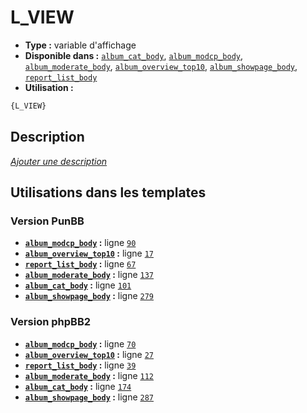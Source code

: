 # L_VIEW
* __Type :__ variable d'affichage
* __Disponible dans :__ [`album_cat_body`](../tpl/var/album_cat_body.md#readme), [`album_modcp_body`](../tpl/var/album_modcp_body.md#readme), [`album_moderate_body`](../tpl/var/album_moderate_body.md#readme), [`album_overview_top10`](../tpl/var/album_overview_top10.md#readme), [`album_showpage_body`](../tpl/var/album_showpage_body.md#readme), [`report_list_body`](../tpl/var/report_list_body.md#readme)
* __Utilisation :__

```html
{L_VIEW}
```

## Description
[*Ajouter une description*](https://fa-tvars.appspot.com/var/L_VIEW)

## Utilisations dans les templates

### Version PunBB
* __[`album_modcp_body`](../tpl/var/album_modcp_body.md#readme) :__ ligne [`90`](../tpl/src/punbb/album_modcp_body.tpl#L90)
* __[`album_overview_top10`](../tpl/var/album_overview_top10.md#readme) :__ ligne [`17`](../tpl/src/punbb/album_overview_top10.tpl#L17)
* __[`report_list_body`](../tpl/var/report_list_body.md#readme) :__ ligne [`67`](../tpl/src/punbb/report_list_body.tpl#L67)
* __[`album_moderate_body`](../tpl/var/album_moderate_body.md#readme) :__ ligne [`137`](../tpl/src/punbb/album_moderate_body.tpl#L137)
* __[`album_cat_body`](../tpl/var/album_cat_body.md#readme) :__ ligne [`101`](../tpl/src/punbb/album_cat_body.tpl#L101)
* __[`album_showpage_body`](../tpl/var/album_showpage_body.md#readme) :__ ligne [`279`](../tpl/src/punbb/album_showpage_body.tpl#L279)

### Version phpBB2
* __[`album_modcp_body`](../tpl/var/album_modcp_body.md#readme) :__ ligne [`70`](../tpl/src/subsilver/album_modcp_body.tpl#L70)
* __[`album_overview_top10`](../tpl/var/album_overview_top10.md#readme) :__ ligne [`27`](../tpl/src/subsilver/album_overview_top10.tpl#L27)
* __[`report_list_body`](../tpl/var/report_list_body.md#readme) :__ ligne [`39`](../tpl/src/subsilver/report_list_body.tpl#L39)
* __[`album_moderate_body`](../tpl/var/album_moderate_body.md#readme) :__ ligne [`112`](../tpl/src/subsilver/album_moderate_body.tpl#L112)
* __[`album_cat_body`](../tpl/var/album_cat_body.md#readme) :__ ligne [`174`](../tpl/src/subsilver/album_cat_body.tpl#L174)
* __[`album_showpage_body`](../tpl/var/album_showpage_body.md#readme) :__ ligne [`287`](../tpl/src/subsilver/album_showpage_body.tpl#L287)